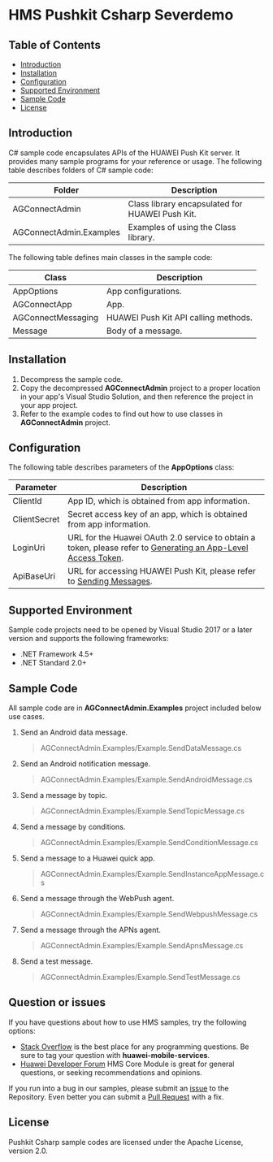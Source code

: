 # HMS Pushkit Csharp Severdemo
## Table of Contents
* [Introduction](#introduction)
* [Installation](#installation)
* [Configuration](#configuration)
* [Supported Environment](#supported-enviroment)
* [Sample Code](#sample-code)
* [License](#license)

## Introduction

C# sample code encapsulates APIs of the HUAWEI Push Kit server. It provides many sample programs for your reference or usage. The following table describes folders of C# sample code:

| Folder       | Description |
| ------------ | ----------- |
|AGConnectAdmin|Class library encapsulated for HUAWEI Push Kit.|
|AGConnectAdmin.Examples|Examples of using the Class library.|

The following table defines main classes in the sample code:

| Class       | Description |
| ----------- | ----------- |
|AppOptions|App configurations.|
|AGConnectApp|App.|
|AGConnectMessaging|HUAWEI Push Kit API calling methods.|
|Message|Body of a message.|

## Installation

1. Decompress the sample code.
2. Copy the decompressed **AGConnectAdmin** project to a proper location in your app's Visual Studio Solution, and then reference the project in your app project.
3. Refer to the example codes to find out how to use classes in **AGConnectAdmin** project.

## Configuration

The following table describes parameters of the **AppOptions** class:

| Parameter   | Description |
| ----------- | ----------- |
|ClientId|App ID, which is obtained from app information.|
|ClientSecret|Secret access key of an app, which is obtained from app information.|
|LoginUri|URL for the Huawei OAuth 2.0 service to obtain a token, please refer to [Generating an App-Level Access Token](https://developer.huawei.com/consumer/en/doc/development/parts-Guides/generating_app_level_access_token).|
|ApiBaseUri|URL for accessing HUAWEI Push Kit, please refer to [Sending Messages](https://developer.huawei.com/consumer/en/doc/development/HMS-References/push-sendapi).|

## Supported Environment

Sample code projects need to be opened by Visual Studio 2017 or a later version and supports the following frameworks:

- .NET Framework 4.5+
- .NET Standard 2.0+

## Sample Code

All sample code are in **AGConnectAdmin.Examples** project included below use cases.

1. Send an Android data message.
   > AGConnectAdmin.Examples/Example.SendDataMessage.cs
2. Send an Android notification message.
   > AGConnectAdmin.Examples/Example.SendAndroidMessage.cs
3. Send a message by topic.
   > AGConnectAdmin.Examples/Example.SendTopicMessage.cs
4. Send a message by conditions.
   > AGConnectAdmin.Examples/Example.SendConditionMessage.cs
5. Send a message to a Huawei quick app.
   > AGConnectAdmin.Examples/Example.SendInstanceAppMessage.cs
6. Send a message through the WebPush agent.
   > AGConnectAdmin.Examples/Example.SendWebpushMessage.cs
7. Send a message through the APNs agent.
   > AGConnectAdmin.Examples/Example.SendApnsMessage.cs
8. Send a test message.
   > AGConnectAdmin.Examples/Example.SendTestMessage.cs

## Question or issues
If you have questions about how to use HMS samples, try the following options:
- [Stack Overflow](https://stackoverflow.com/questions/tagged/huawei-mobile-services) is the best place for any programming questions. Be sure to tag your question with 
**huawei-mobile-services**.
- [Huawei Developer Forum](https://forums.developer.huawei.com/forumPortal/en/home?fid=0101187876626530001) HMS Core Module is great for general questions, or seeking recommendations and opinions.

If you run into a bug in our samples, please submit an [issue](https://github.com/HMS-Core/hms-push-serverdemo-csharp/issues) to the Repository. Even better you can submit a [Pull Request](https://github.com/HMS-Core/hms-push-serverdemo-csharp/pulls) with a fix.

## License
Pushkit Csharp sample codes are licensed under the Apache License, version 2.0.
